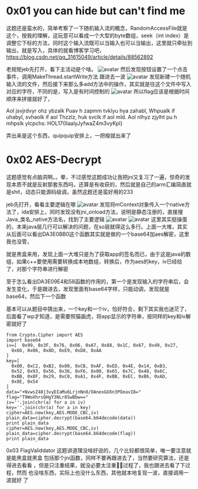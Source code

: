 # 0x01 you can hide but can't find me
这题还是蛮水的，简单考察了一下随机输入流的概念，RandomAccessFile就是这个，按我的理解，这玩意可以看成一个大型的byte数组，seek（int index）是调整它下标的方法，同时这个输入流既可以当输入也可以当输出，这里就只牵扯到输出，就是写入，具体的就看博客学习吧，
https://blog.csdn.net/qq_31615049/article/details/88562892

老规矩jeb先打开，看下主活动是个啥。
![avatar](https://img2020.cnblogs.com/blog/2021287/202010/2021287-20201031134042263-507628664.png)
然后发现按钮设置了一个点击事件，调用MakeThread.startWrite方法
跟进去一波
![avatar](https://img2020.cnblogs.com/blog/2021287/202010/2021287-20201031134535055-2137198530.png)
发现新建一个随机输入流的文件，然后接下来那么多add方法中的操作，其实就是往这个文件中写入对应的字符，不同的是，写入是有时间控制的
![avatar](https://img2020.cnblogs.com/blog/2021287/202010/2021287-20201031134816686-978268312.png)
 所以flag应该是根据时间顺序来拼接就好了，

Aol jsvjrdvyr ohz ybzalk Puav h zapmm tvklyu hya zahabl, Whpualk if uhabyl, svhaolk if aol Thzzlz, huk svclk if aol mld. Aol nlhyz zjylht pu h mhpslk ylcpchs: HOL17{IlaalyJyfwaZ4m3vyKpl}

弄出来是这个东西，quipquip安排上，一把梭就出来了

# 0x02 AES-Decrypt
这题感觉有点脑洞啊。。晕，不过感觉这题成功让我把jni又复习了一遍，惊奇的发现本质不就是反射那套东西吗，还算是有收获的，然后就是自己的arm汇编简直就是shit，动态只能源码级调，虽然这题还是蛮好用的233

jeb先打开，看看主要逻辑在哪
![avatar](https://img2020.cnblogs.com/blog/2021287/202010/2021287-20201031170121565-746171758.png)
发现将mContext对象传入一个native方法了，ida安排上，同时发现没有jni_onload方法，说明是静态注册的，直接搜Java_类名_native方法名，找到了主要逻辑
![avatar](https://img2020.cnblogs.com/blog/2021287/202010/2021287-20201031170635109-1457840664.png)
![avatar](https://img2020.cnblogs.com/blog/2021287/202010/2021287-20201031170429724-1129773799.png)
 这里其实挺操蛋的，本来java层几行可以解决的问题，在so层就得这么多行。上面一大堆，其实从后面可以看出DA3E0BB0这个函数其实就是做的一个base64加aes解密，这里我也没管，

就是黑盒来用，发现上面一大堆只是为了获取app的签名而已，由于这是java的数组，如果c++要使用需要转换成本地数组，转换后，作为aes的key，iv已经给了，对那个字符串进行解密

至于怎么看出DA3E09E4和58函数的作用的，第一个是发现输入的字符串后，会发生变化，于是跟进去，发现里面有base64字样，只能动调，发现就是base64，然后下一个函数

基本可以从题目中猜出来，一个key和一个iv，恰好符合，剩下其实我也迷茫了，后面看了wp才知道，是需要照猫画虎，将app显示的字符串，按同样的key和iv解密就好了

```
from Crypto.Cipher import AES
import base64
iv=[  0x99, 0x3F, 0x76, 0x06, 0xA7, 0x88, 0x1C, 0x67, 0x49, 0x27,
  0x66, 0x06, 0x8D, 0xE9, 0xD8, 0xAA
]
key=[
  0x00, 0xC2, 0xB2, 0x00, 0xCB, 0xAF, 0xED, 0x4E, 0x14, 0xB3,
  0x52, 0x93, 0x56, 0x36, 0xF6, 0x00, 0x65, 0x7C, 0x40, 0x6C,
  0xBB, 0x8F, 0x29, 0xC0, 0xA1, 0x4F, 0xBB, 0xEC, 0xB6, 0xAD,
  0x8E, 0x54
]
data="+NvwsZ48j3vyDIaMu6LrjnNn8/OAnexGUXn3POeavI8="
flag="T9WoXhrsQHgY3NLr8SwBbw=="
iv=''.join(chr(a) for a in iv)
key=''.join(chr(a) for a in key)
cipher=AES.new(key,AES.MODE_CBC,iv)
plain_data=cipher.decrypt(base64.b64decode(data))
print plain_data
cipher=AES.new(key,AES.MODE_CBC,iv)
plain_data=cipher.decrypt(base64.b64decode(flag))
print plain_data
```
0x03 FlagValiddator
这题讲道理没啥好说的，几个比较都很简单，唯一要注意就是能黑盒就黑盒
包括那个jni函数，同样不要再跟进去了，当然要研究算法，还是得进去看看
，但是只注重结果，就没必要太注重过程了，我也跟进去看了下过程，然而
也没啥东西，实际上也没什么东西，其他就本地复现一波，直接调用一波就好
了